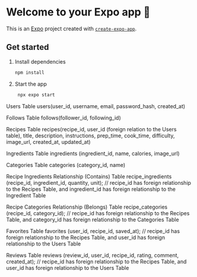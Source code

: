 # Welcome to your Expo app 👋

This is an [Expo](https://expo.dev) project created with [`create-expo-app`](https://www.npmjs.com/package/create-expo-app).

## Get started

1. Install dependencies

   ```bash
   npm install
   ```

2. Start the app

   ```bash
    npx expo start
   ```

Users Table
    users(user_id, username, email, password_hash, created_at)

Follows Table
    follows(follower_id, following_id)

Recipes Table
    recipes(recipe_id, user_id (foreign relation to the Users table), title, description, instructions, prep_time, cook_time, difficulty, image_url, created_at, updated_at)

Ingredients Table
    ingredients (ingredient_id, name, calories, image_url)

Categories Table
    categories (category_id, name)

Recipe Ingredients Relationship (Contains) Table
    recipe_ingredients (recipe_id, ingredient_id, quantity, unit);
// recipe_id has foreign relationship to the Recipes Table, and ingredient_id has foreign relationship to the Ingredient Table

Recipe Categories Relationship (Belongs) Table
    recipe_categories (recipe_id, category_id);
// recipe_id has foreign relationship to the Recipes Table, and category_id has foreign relationship to the Categories Table

Favorites Table
    favorites (user_id, recipe_id, saved_at);
// recipe_id has foreign relationship to the Recipes Table, and user_id has foreign relationship to the Users Table

Reviews Table
    reviews (review_id, user_id, recipe_id, rating, comment, created_at);
// recipe_id has foreign relationship to the Recipes Table, and user_id has foreign relationship to the Users Table
